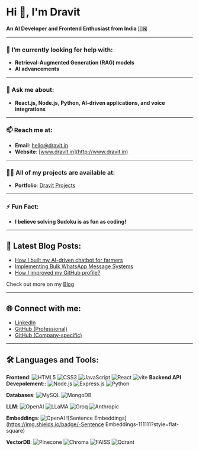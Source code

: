 

<!--
**codebydravit/codebydravit** is a ✨ _special_ ✨ repository because its `README.md` (this file) appears on your GitHub profile.

Here are some ideas to get you started:

- 🔭 I’m currently working on ...
- 🌱 I’m currently learning ...
- 👯 I’m looking to collaborate on ...
- 🤔 I’m looking for help with ...
- 💬 Ask me about ...
- 📫 How to reach me: ...
- 😄 Pronouns: ...
- ⚡ Fun fact: ...
-->
# Hi 👋, I'm Dravit  
**An AI Developer and Frontend Enthusiast from India 🇮🇳**

---

### 🤔 I’m currently looking for help with:  
- **Retrieval-Augmented Generation (RAG) models**
- **AI advancements**  

---

### 💬 Ask me about:  
- **React.js, Node.js, Python, AI-driven applications, and voice integrations**

---

### 📫 Reach me at:  
- **Email**: [hello@dravit.in](mailto:hello@dravit.in)  
- **Website**: [www.dravit.in](http://www.dravit.in)  

---

### 👨‍💻 All of my projects are available at:  
- **Portfolio**: [Dravit Projects](http://www.dravit.in/projects)  

---

### ⚡ Fun Fact:  
- **I believe solving Sudoku is as fun as coding!**  

---

## 📕 Latest Blog Posts:
- [How I built my AI-driven chatbot for farmers](#)  
- [Implementing Bulk WhatsApp Message Systems](#)  
- [How I improved my GitHub profile?](#)  

Check out more on my [Blog](http://dravit.in/blog)

---

## 🌐 Connect with me:
- [LinkedIn](https://linkedin.com/in/dravit)  
- [GitHub (Professional)](https://github.com/Dravit)  
- [GitHub (Company-specific)](https://github.com/Dravit-ZgrowSolutions)  

---

## 🛠️ Languages and Tools:

**Frontend**:
![HTML5](https://img.shields.io/badge/-HTML5-E34F26?style=flat-square&logo=html5&logoColor=white)
![CSS3](https://img.shields.io/badge/-CSS3-1572B6?style=flat-square&logo=css3)
![JavaScript](https://img.shields.io/badge/-JavaScript-F7DF1E?style=flat-square&logo=javascript)
![React](https://img.shields.io/badge/-React-61DAFB?style=flat-square&logo=react)
![vite](https://img.shields.io/badge/-vite-61DAFB?style=flat-square&logo=react)
**Backend **API Devepolement**:**:
![Node.js](https://img.shields.io/badge/-Node.js-339933?style=flat-square&logo=node.js)
![Express.js](https://img.shields.io/badge/-Express.js-000000?style=flat-square&logo=express)
![Python](https://img.shields.io/badge/-Python-3776AB?style=flat-square&logo=python)

**Databases**:
![MySQL](https://img.shields.io/badge/-MySQL-4479A1?style=flat-square&logo=mysql)
![MongoDB](https://img.shields.io/badge/-MongoDB-47A248?style=flat-square&logo=mongodb)

**LLM**:
![OpenAI](https://img.shields.io/badge/-OpenAI-111111?style=flat-square)
![LLaMA](https://img.shields.io/badge/-LLaMA-111111?style=flat-square)
![Groq](https://img.shields.io/badge/-Groq-111111?style=flat-square)
![Anthropic](https://img.shields.io/badge/-Anthropic-111111?style=flat-square)

**Embeddings**:
![OpenAI](https://img.shields.io/badge/-OpenAI-111111?style=flat-square)
![Sentence Embeddings](https://img.shields.io/badge/-Sentence Embeddings-111111?style=flat-square)

**VectorDB**:
![Pinecone](https://img.shields.io/badge/-Pinecone-111111?style=flat-square)
![Chroma](https://img.shields.io/badge/-Chroma-111111?style=flat-square)
![FAISS](https://img.shields.io/badge/-FAISS-111111?style=flat-square)
![Qdrant](https://img.shields.io/badge/-Qdrant-111111?style=flat-square)
